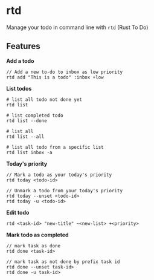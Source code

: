 # rtd

Manage your todo in command line with `rtd` (Rust To Do)

## Features
**Add a todo**

```
// Add a new to-do to inbox as low priority
rtd add "This is a todo" :inbox +low 
```

**List todos**
```
# list all todo not done yet
rtd list 

# list completed todo
rtd list --done

# list all
rtd list --all

# list all todo from a specific list
rtd list inbox -a
```

**Today's priority**
```
// Mark a todo as your today's priority
rtd today <todo-id>

// Unmark a todo from your today's priority
rtd today --unset <todo-id>
rtd today -u <todo-id>
```

**Edit todo**

```
rtd <task-id> "new-title" ~<new-list> +<priority>
```

**Mark todo as completed**

```
// mark task as done
rtd done <task-id>

// mark task as not done by prefix task id
rtd done --unset task-id>
rtd done -u task-id>
```